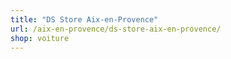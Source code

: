 ```yaml
---
title: "DS Store Aix-en-Provence"
url: /aix-en-provence/ds-store-aix-en-provence/
shop: voiture
---
```

